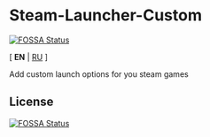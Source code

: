 # Steam-Launcher-Custom
[![FOSSA Status](https://app.fossa.com/api/projects/git%2Bgithub.com%2F80LK%2Fsteam-launch-custom.svg?type=shield)](https://app.fossa.com/projects/git%2Bgithub.com%2F80LK%2Fsteam-launch-custom?ref=badge_shield)


[ **EN** | [RU](README.RU.md) ]

Add custom launch options for you steam games


## License
[![FOSSA Status](https://app.fossa.com/api/projects/git%2Bgithub.com%2F80LK%2Fsteam-launch-custom.svg?type=large)](https://app.fossa.com/projects/git%2Bgithub.com%2F80LK%2Fsteam-launch-custom?ref=badge_large)